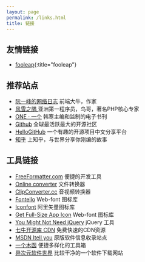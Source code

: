 ```yaml
---
layout: page
permalink: /links.html
title: 链接
---
```


## 友情链接

* [fooleap](https://blog.fooleap.org/){:title="fooleap"}

## 推荐站点

* [阮一峰的网络日志](http://www.ruanyifeng.com/blog) 前端大牛，作家
* [风雪之隅 ](https://www.laruence.com) 亚洲第一程序员，鸟哥，著名PHP核心专家
* [ONE · 一个](https://wufazhuce.com) 韩寒主编和监制的电子书刊
* [Github](https://github.com) 全球最活跃最大的开源社区
* [HelloGitHub](https://hellogithub.com) 一个有趣的开源项目中文分享平台
* [知乎](https://www.zhihu.com) 上知乎，与世界分享你刚编的故事

## 工具链接

* [FreeFormatter.com](http://www.freeformatter.com) 便捷的开发工具
* [Online converter](http://www.online-convert.com) 文件转换器
* [ClipConverter.cc](http://www.clipconverter.cc) 音视频转换器
* [Fontello](http://fontello.com) Web-font 图标库
* [Iconfont](http://www.iconfont.cn) 阿里矢量图标库
* [Get Full-Size App Icon](http://submit.icoicon.com) Web-font 图标库
* [You Might Not Need jQuery](http://youmightnotneedjquery.com) jQuery 工具
* [七牛开源库 CDN](http://staticfile.org) 免费快速的CDN资源
* [MSDN Itell you](https://msdn.itellyou.cn) 原版软件信息收录站点
* [一个木函](https://ol.woobx.cn) 便捷多样化的工具箱
* [异次元软件世界](https://www.iplaysoft.com) 比较干净的一个软件下载网站
